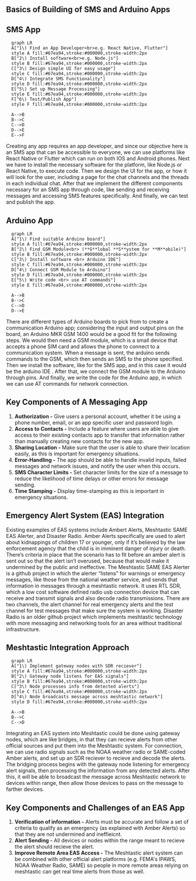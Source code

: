 ## **Basics of Building of SMS and Arduino Apps**

## SMS App
```mermaid
  graph LR
  A["1\) Find an App Developer<br>e.g. React Native, Flutter"]
  style A fill:#67ea94,stroke:#000000,stroke-width:2px
  B["2\) Install software<br>e.g. Node.js"]
  style B fill:#67ea94,stroke:#000000,stroke-width:2px
  C["3\) Design simple UI for easy usage"]
  style C fill:#67ea94,stroke:#000000,stroke-width:2px
  D["4\) Integrate SMS Functionality"]
  style D fill:#67ea94,stroke:#000000,stroke-width:2px
  E["5\) Set up Message Processing"]
  style E fill:#67ea94,stroke:#000000,stroke-width:2px
  F["6\) Test/Publish App"]
  style F fill:#67ea94,stroke:#000000,stroke-width:2px

  A-->B
  B-->C
  C-->D
  D-->E
  E-->F
```
Creating any app requires an app developer, and since our objective here is an SMS app that can be accessible to everyone, we can use platforms like React Native or Flutter which can run on both IOS and Android phones. Next we have to install the necessary software for the platform, like Node.js or React Native, to execute code. Then we design the UI for the app, or how it will look for the user, including a page for the chat channels and the threads in each individual chat. After that we implement the different components necessary for an SMS app through code, like sending and receiving messages and accessing SMS features specifically. And finally, we can test and publish the app.


## Arduino App
```mermaid
  graph LR
  A["1\) Find suitable Arduino board"]
  style A fill:#67ea94,stroke:#000000,stroke-width:2px
  B["2\) Find GSM Module<br> (**G**lobal **S**ystem for **M**obile)"]
  style B fill:#67ea94,stroke:#000000,stroke-width:2px
  C["3\) Install software <br> Arduino IDE"]
  style C fill:#67ea94,stroke:#000000,stroke-width:2px
  D["4\) Connect GSM Module to Arduino"]
  style D fill:#67ea94,stroke:#000000,stroke-width:2px
  E["5\) Write code <br> use AT commands"]
  style E fill:#67ea94,stroke:#000000,stroke-width:2px

  A-->B
  B-->C
  C-->D
  D-->E
```
There are different types of Arduino boards to pick from to create a communication Arduino app; considering the input and output pins on the board, an Arduino MKR GSM 1400 would be a good fit for the following steps. We would then need a GSM module, which is a small device that accepts a phone SIM card and allows the phone to connect to a communication system. When a message is sent, the arduino sends commands to the GSM, which then sends an SMS to the phone specified. Then we install the software, like for the SMS app, and in this case it would be the arduino IDE . After that, we connect the GSM module to the Arduino through pins. And finally, we write the code for the Arduino app, in which we can use AT commands for network connection.


## Key Components of A Messaging App
1) **Authorization -** Give users a personal account, whether it be using a phone number, email, or an app specific user and password login.
2) **Access to Contacts -** Include a feature where users are able to give access to their existing contacts app to transfer that information rather than manually creating new contacts for the new app.
3) **Sharing Location -** Make sure that the user is able to share their location easily, as this is important for emergency situations.
4) **Error-Handling -** The app should be able to handle invalid inputs, failed messages and network issues, and notify the user when this occurs.
5) **SMS Character Limits -** Set character limits for the size of a message to reduce the likelihood of time delays or other errors for message sending.
6) **Time Stamping -** Display time-stamping as this is important in emergency situations.

## **Emergency Alert System (EAS) Integration**

Existing examples of EAS systems include Ambert Alerts, Meshtastic SAME EAS Alerter, and Disaster Radio. Amber Alerts specifically are used to alert about kidnappings of children 17 or younger, only if it’s believed by the law enforcement agency that the child is in imminent danger of injury or death. There’s criteria in place that the scenario has to fit before an amber alert is sent out so that the alert isn’t overused, because that would make it undermined by the public and ineffective. The Meshtastic SAME EAS Alerter is a github project in which the alerter “listens” for warnings or emergency messages, like those from the national weather service, and sends that information in messages through a meshtastic network. It uses RTL SDR, which a low cost software defined radio usb connection device that can receive and transmit signals and also decode radio transmissions. There are two channels, the alert channel for real emergency alerts and the test channel for test messages that make sure the system is working. Disaster Radio is an older github project which implements meshtastic technology with more messaging and networking tools for an area without traditional infrastructure.


## Meshtastic Integration Approach
```mermaid
  graph LR
  A["1\) Implement gateway nodes with SDR reciever"]
  style A fill:#67ea94,stroke:#000000,stroke-width:2px
  B["2\) Gateway node listens for EAS signals"]
  style B fill:#67ea94,stroke:#000000,stroke-width:2px
  C["3\) Node processes info from detected alerts"]
  style C fill:#67ea94,stroke:#000000,stroke-width:2px
  D["4\) Node broadcasts message across meshtastic network"]
  style D fill:#67ea94,stroke:#000000,stroke-width:2px

  A-->B
  B-->C
  C-->D
```
Integrating an EAS system into Meshtastic could be done using gateway nodes, which are like bridges, in that they can recieve alerts from other official sources and put them into the Meshtastic system. For connection, we can use radio signals such as the NOAA weather radio or SAME-coded Amber alerts, and set up an SDR reciever to recieve and decode the alerts. The bridging process begins with the gateway node listening for emergency alert signals, then processing the information from any detected alerts. After this, it will be able to broadcast the message across Meshtastic network to devices within range, then allow those devices to pass on the message to farther devices.

 
## Key Components and Challenges of an EAS App
1) **Verification of information -** Alerts must be accurate and follow a set of criteria to qualify as an emergency (as explained with Amber Alerts) so that they are not undermined and ineffieicnt.
2) **Alert Sending -** All devices or nodes within the range meant to recieve the alert should recieve the alert.
3) **Improve Remote Area EAS Access -** The Meshtastic alert system can be combined with other official alert platforms (e.g. FEMA's IPAWS, NOAA Weather Radio, SAME) so people in more remote areas relying on meshtastic can get real time alerts from those as well.
